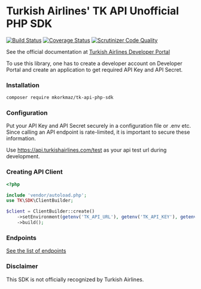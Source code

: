 # Turkish Airlines' TK API Unofficial PHP SDK

[![Build Status](https://api.travis-ci.org/mkorkmaz/tk-api-php-sdk.svg?branch=master)](https://travis-ci.org/mkorkmaz/tk-api-php-sdk) 
[![Coverage Status](https://coveralls.io/repos/github/mkorkmaz/tk-api-php-sdk/badge.svg?branch=master)](https://coveralls.io/github/mkorkmaz/tk-api-php-sdk?branch=master)
[![Scrutinizer Code Quality](https://scrutinizer-ci.com/g/mkorkmaz/tk-api-php-sdk/badges/quality-score.png?b=master)](https://scrutinizer-ci.com/g/mkorkmaz/tk-api-php-sdk/?branch=master) 

See the official documentation at [Turkish Airlines Developer Portal](https://developer.turkishairlines.com/)

To use this library, one has to create a developer account on Developer Portal and create an application to get required API Key and API Secret.


### Installation

```bash
composer require mkorkmaz/tk-api-php-sdk
```

### Configuration

Put your API Key and API Secret securely in a configuration file or .env etc. Since calling an API endpoint is rate-limited, it is important to secure these information.

Use https://api.turkishairlines.com/test as your api test url during development.


### Creating API Client


```PHP
<?php

include 'vendor/autoload.php';
use TK\SDK\ClientBuilder;

$client = ClientBuilder::create()
	->setEnvironment(getenv('TK_API_URL'), getenv('TK_API_KEY'), getenv('TK_API_SECRET'))
	->build();
```

### Endpoints

[See the list of endpoints](docs/endpoints/index.md)
### Disclaimer

This SDK is not officially recognized by Turkish Airlines. 
